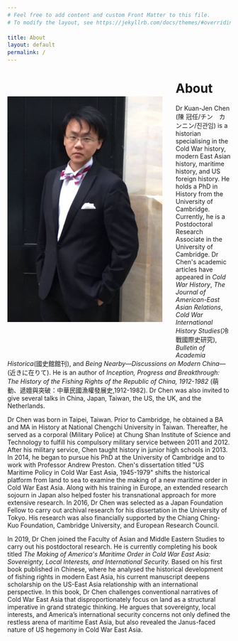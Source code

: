 ```yaml
---
# Feel free to add content and custom Front Matter to this file.
# To modify the layout, see https://jekyllrb.com/docs/themes/#overriding-theme-defaults

title: About
layout: default
permalink: /
---
```


<style>
img {
    margin: 60px 30px 70px 0px;
    max-width: 350px;
    height: auto;
    float: left;
}
</style>

<div>
    <p>
        <img src="media/IMG_4227.png">
    </p>
</div>

# About

Dr Kuan-Jen Chen (陳  冠任/チン　カンニン/진관임) is a historian specialising in the Cold War history, modern East Asian history, maritime history, and US foreign history. He holds a PhD in History from the University of Cambridge. Currently, he is a Postdoctoral Research Associate in the University of Cambridge. Dr Chen's 
academic articles have appeared in *Cold War History*, *The Journal of American-East Asian Relations*, *Cold War International History Studies*(冷戰國際史研究), *Bulletin of Academia Historica*(國史館館刊), and *Being Nearby—Discussions on Modern China—*(近きに在りて). He is an author of *Inception, Progress and Breakthrough: The History of the Fishing Rights of the Republic of China, 1912-1982* (萌動、遞嬗與突破：中華民國漁權發展史,1912-1982). Dr Chen was also invited to give several talks in China, Japan, Taiwan, the US, the UK, and the Netherlands.

Dr Chen was born in Taipei, Taiwan. Prior to Cambridge, he obtained a BA and MA in History at National Chengchi University in Taiwan. Thereafter, he served as a corporal (Military Police) at Chung Shan Institute of Science and Technology to fulfill his compulsory military service between 2011 and 2012. After his military service, Chen taught history in junior high schools in 2013. In 2014, he began to pursue his PhD at the University of Cambridge and to work with Professor Andrew Preston. Chen's dissertation titled "US Maritime Policy in Cold War East Asia, 1945-1979" shifts the historical platform from land to sea to examine the making of a new maritime order in Cold War East Asia. Along with his training in Europe, an extended research sojourn in Japan also helped foster his transnational approach for more extensive research. In 2016, Dr Chen was selected as a Japan Foundation Fellow to carry out archival research for his dissertation in the University of Tokyo. His research was also financially supported by the Chiang Ching-Kuo Foundation, Cambridge University, and European Research Council.

In 2019, Dr Chen joined the Faculty of Asian and Middle Eastern Studies to carry out his postdoctoral research. He is currently completing his book titled *The Making of America's Maritime Order in Cold War East Asia: Sovereignty, Local Interests, and International Security.* Based on his first book published in Chinese, where he analysed the historical development of fishing rights in modern East Asia, his current manuscript deepens scholarship on the US-East Asia relationship with an international perspective. In this book, Dr Chen challenges conventional narratives of Cold War East Asia that disproportionately focus on land as a structural imperative in grand strategic thinking. He argues that sovereignty, local interests, and America’s international security concerns not only defined the restless arena of maritime East Asia, but also revealed the Janus-faced nature of US hegemony in Cold War East Asia.



